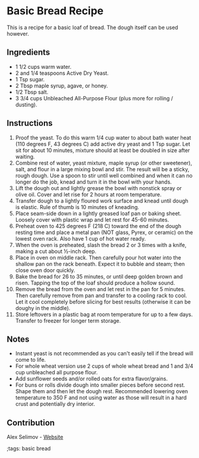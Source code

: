 # Basic Bread Recipe

This is a recipe for a basic loaf of bread. The dough itself can be used
however.

## Ingredients

- 1 1/2 cups warm water.
- 2 and 1/4 teaspoons Active Dry Yeast.
- 1 Tsp sugar.
- 2 Tbsp  maple syrup, agave, or honey.
- 1/2 Tbsp salt.
- 3 3/4 cups Unbleached All-Purpose Flour (plus more for rolling / dusting).

## Instructions

1. Proof the yeast. To do this warm 1/4 cup water to about bath water heat (110
   degrees F, 43 degrees C) add active dry yeast and 1 Tsp sugar. Let sit for
   about 10 minutes, mixture should at least be doubled in size after waiting.
2. Combine rest of water, yeast mixture, maple syrup (or other sweetener), salt,
   and flour in a large mixing bowl and stir. The result will be a sticky, rough
   dough. Use a spoon to stir until well combined and when it can no longer do
   the job, knead and turn it in the bowl with your hands.
3. Lift the dough out and lightly grease the bowl with nonstick spray or olive
   oil. Cover and let rise for 2 hours at room temperature.
4. Transfer dough to a lightly floured work surface and knead until dough is
   elastic. Rule of thumb is 10 minutes of kneading.
5. Place seam-side down in a lightly greased loaf pan or baking sheet. Loosely
   cover with plastic wrap and let rest for 45-60 minutes.
6. Preheat oven to 425 degrees F (218 C) toward the end of the dough resting
   time and place a metal pan (NOT glass, Pyrex, or ceramic) on the lowest oven
   rack. Also have 1 cup of hot water ready.
7. When the oven is preheated, slash the bread 2 or 3 times with a knife, making
   a cut about ½-inch deep.
8. Place in oven on middle rack. Then carefully pour hot water into the shallow
   pan on the rack beneath. Expect it to bubble and steam; then close oven door
   quickly.
9. Bake the bread for 26 to 35 minutes, or until deep golden brown and risen.
   Tapping the top of the loaf should produce a hollow sound.
10. Remove the bread from the oven and let rest in the pan for 5 minutes. Then
    carefully remove from pan and transfer to a cooling rack to cool. Let it
    cool completely before slicing for best results (otherwise it can be doughy
    in the middle).
11. Store leftovers in a plastic bag at room temperature for up to a few days.
    Transfer to freezer for longer term storage.

## Notes

- Instant yeast is not recommended as you can't easily tell if the bread will
  come to life.
- For whole wheat version use 2 cups of whole wheat bread and 1 and 3/4 cup
  unbleached all purpose flour.
- Add sunflower seeds and/or rolled oats for extra flavor/grains.
- For buns or rolls divide dough into smaller pieces before second rest. Shape
  them and then let the dough rest. Recommended lowering oven temperature to 350
  F and not using water as those will result in a hard crust and potentially dry
  interior.

## Contribution

Alex Selimov - [Website](https://alexselimov.xyz)

;tags: basic bread
